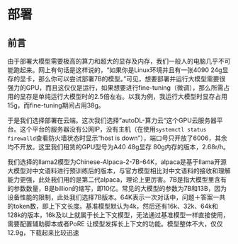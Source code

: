 # 部署

## 前言

由于部署大模型需要极高的算力和超大的显存及内存，我们一般人的电脑几乎不可能跑起来。网上有句话是这样说的，“如果你是Linux环境并且有一张4090 24g显存的显卡，那么你可以尝试部署7B的模型。”可见，想要部署并运行大模型需要很强力的GPU，而且这仅仅是运行，如果想要进行fine-tuning（微调），那么所需占用的显存是单纯运行大模型时的2.5倍左右。以我为例，我运行大模型时显存占用15g，而fine-tuning期间占用38g。

于是我们选择部署在云端。这次我们选择”autoDL-算力云“这个GPU云服务器平台。这个平台的服务器没有公网IP，没有主机（在使用`systemctl status firewalld`查看防火墙状态时显示“host is down”），端口号只开放了6006，其余均不开放。这里我们租赁的GPU型号为A40 48g显存 80g内存的版本，2.68r/h。

我们选择的llama2模型为Chinese-Alpaca-2-7B-64K，alpaca是基于llama开源大模型对中文语料进行预训练后的版本，与官方模型相比对中文语料的接收和理解能力更强，此处我们用的是第二代alpaca，理论上更厉害。7B是指大模型里含有的参数数量，B是billion的缩写，即10亿。常见的大模型的参数为7B和13B，因为设备性能的限制，此处我们选择7B版本。64K表示一次对话中，问题＋答案一共的token数，即上下文长度。基准模型默认为4k，然后还有16k、32k、64k和128k的版本，16k及以上就属于长上下文模型，无法通过基准模型一样直接使用，需要配置辅助脚本或者PoRE 让模型发挥长上下文的功能。模型整体不大，仅仅12.9g，下载起来比较迅速



